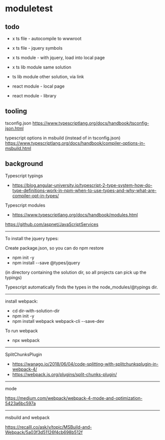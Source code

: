 # moduletest

## todo

* x ts file - autocompile to wwwroot
* x ts file - jquery symbols
* x ts module - with jquery, load into local page
* x ts lib module same solution
*   ts lib module other solution, via link

* react module - local page
* react module - library

## tooling

tsconfig.json
https://www.typescriptlang.org/docs/handbook/tsconfig-json.html

typescript options in msbuild (instead of in tsconfig.json)
https://www.typescriptlang.org/docs/handbook/compiler-options-in-msbuild.html

## background

Typescript typings
* https://blog.angular-university.io/typescript-2-type-system-how-do-type-definitions-work-in-npm-when-to-use-types-and-why-what-are-compiler-opt-in-types/

Typescript modules
* https://www.typescriptlang.org/docs/handbook/modules.html

https://github.com/aspnet/JavaScriptServices


---------------------------------------------------
To install the jquery types:

Create package.json, so you can do npm restore

* npm init -y
* npm install --save @types/jquery

(in directory containing the solution dir, so all projects can pick up the typings)

Typescript automatically finds the types in the node_modules/@typings dir.

----------------------------
install webpack:

* cd dir-with-solution-dir
* npm init -y
* npm install webpack webpack-cli --save-dev

To run webpack
* npx webpack

----------------------------
SplitChunksPlugin

* https://wanago.io/2018/06/04/code-splitting-with-splitchunksplugin-in-webpack-4/
* https://webpack.js.org/plugins/split-chunks-plugin/

--------------
mode

https://medium.com/webpack/webpack-4-mode-and-optimization-5423a6bc597a

------------------
msbuild and webpack

https://recalll.co/ask/v/topic/MSBuild-and-Webpack/5a03f3d51126f4cb698b512f







